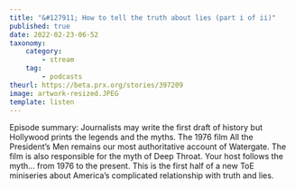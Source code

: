 ```yaml
---
title: "&#127911; How to tell the truth about lies (part i of ii)"
published: true
date: 2022-02-23-06-52
taxonomy:
    category:
        - stream
    tag:
        - podcasts
theurl: https://beta.prx.org/stories/397209
image: artwork-resized.JPEG
template: listen
---
```


Episode summary: Journalists may write the first draft of history but Hollywood prints the legends and the myths. The 1976 film All the President&rsquo;s Men remains our most authoritative account of Watergate. The film is also responsible for the myth of Deep Throat. Your host follows the myth&hellip; from 1976 to the present. This is the first half of a new ToE miniseries about America&rsquo;s complicated relationship with truth and lies.
